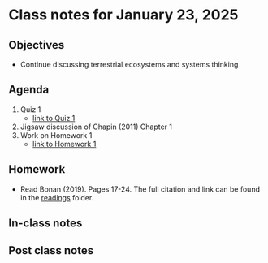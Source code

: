 # Class notes for January 23, 2025

## Objectives
- Continue discussing terrestrial ecosystems and systems thinking

## Agenda
1. Quiz 1
	- [link to Quiz 1]('../quizzes/quiz01.md)
2. Jigsaw discussion of Chapin (2011) Chapter 1
3. Work on Homework 1
	- [link to Homework 1]('../homeworks/homework01.md')

## Homework
- Read Bonan (2019). Pages 17-24. The full citation and link can be found in the 
[readings](../readings) folder.

## In-class notes

## Post class notes
